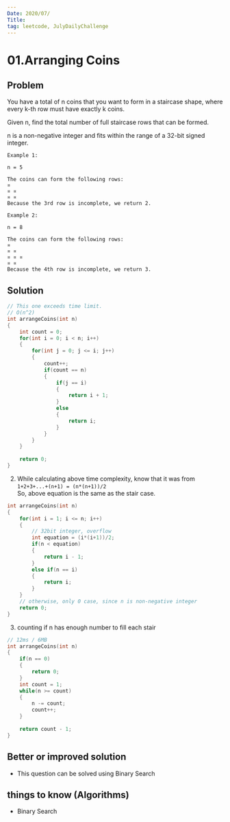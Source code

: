 ```yaml
---
Date: 2020/07/ 
Title: 
tag: leetcode, JulyDailyChallenge
---
```

# 01.Arranging Coins

## Problem
You have a total of n coins that you want to form in a staircase shape, where every k-th row must have exactly k coins.

Given n, find the total number of full staircase rows that can be formed.

n is a non-negative integer and fits within the range of a 32-bit signed integer.
```
Example 1:

n = 5

The coins can form the following rows:
¤
¤ ¤
¤ ¤
Because the 3rd row is incomplete, we return 2.

Example 2:

n = 8

The coins can form the following rows:
¤
¤ ¤
¤ ¤ ¤
¤ ¤
Because the 4th row is incomplete, we return 3.
```
## Solution
```cpp
// This one exceeds time limit. 
// O(n^2)
int arrangeCoins(int n) 
{
    int count = 0;
    for(int i = 0; i < n; i++)
    {
        for(int j = 0; j <= i; j++)
        {
            count++;
            if(count == n)
            {
                if(j == i)
                {
                    return i + 1;    
                }
                else
                {
                    return i;
                }    
            }
        }
    }
    
    return 0;
}
```
2. While calculating above time complexity, know that it was from  
`1+2+3+...+(n+1) = (n*(n+1))/2`  
So, above equation is the same as the stair case.  
```cpp
int arrangeCoins(int n)
{
    for(int i = 1; i <= n; i++)
    {
        // 32bit integer, overflow
        int equation = (i*(i+1))/2;
        if(n < equation)
        {
            return i - 1;
        }
        else if(n == i)
        {
            return i;
        }
    }
    // otherwise, only 0 case, since n is non-negative integer
    return 0;
}
```
3. counting if n has enough number to fill each stair
```cpp
// 12ms / 6MB
int arrangeCoins(int n) 
{
    if(n == 0)
    {
        return 0;
    }
    int count = 1;
    while(n >= count)
    {
        n -= count;
        count++;
    }
    
    return count - 1;
}
```
## Better or improved solution
- This question can be solved using Binary Search

## things to know (Algorithms)
- Binary Search
